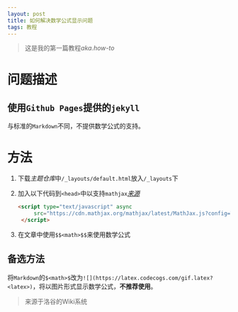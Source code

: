 ```yaml
---
layout: post
title: 如何解决数学公式显示问题
tags: 教程
---
```


> 这是我的第一篇教程*aka.how-to*

# 问题描述

## 使用`Github Pages`提供的`jekyll`

与标准的`Markdown`不同，不提供数学公式的支持。

 <!-- more -->

# 方法

1. 下载*主题仓库*中`/_layouts/default.html`放入`/_layouts`下

2. 加入以下代码到`<head>`中以支持`mathjax`*[来源][mathjax]*

   ```html
   <script type="text/javascript" async
   		src="https://cdn.mathjax.org/mathjax/latest/MathJax.js?config=TeX-MML-AM_CHTML">
   	</script>
   ```

3. 在文章中使用`$$<math>$$`来使用数学公式

## 备选方法

将`Markdown`的`$<math>$`改为`![](https://latex.codecogs.com/gif.latex?<latex>)`，将以图片形式显示数学公式，**不推荐使用**。

> 来源于洛谷的Wiki系统

[mathjax]: http://docs.mathjax.org/en/latest/start.html

